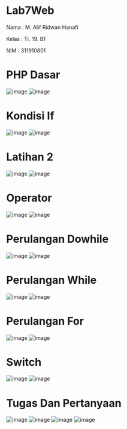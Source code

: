 # Lab7Web
Nama    : M. Alif Ridwan Hanafi

Kelas   : Ti. 19. B1

NIM     : 311910801

# PHP Dasar

![image](https://user-images.githubusercontent.com/81422149/117614582-b54d0f80-b192-11eb-9778-57c13a973790.png)
![image](https://user-images.githubusercontent.com/81422149/117614603-bed67780-b192-11eb-8197-13ecf9887ac5.png)

# Kondisi If

![image](https://user-images.githubusercontent.com/81422149/117614034-f09b0e80-b191-11eb-8aa4-ffbb8c2e7373.png)
![image](https://user-images.githubusercontent.com/81422149/117614082-ff81c100-b191-11eb-88d8-e4262e53018c.png)

# Latihan 2

![image](https://user-images.githubusercontent.com/81422149/117614111-0a3c5600-b192-11eb-9f12-ef3240beb7ab.png)
![image](https://user-images.githubusercontent.com/81422149/117614154-1fb18000-b192-11eb-89bb-3d19649356f9.png)

# Operator

![image](https://user-images.githubusercontent.com/81422149/117614203-2f30c900-b192-11eb-8ccb-a3a325caeb12.png)
![image](https://user-images.githubusercontent.com/81422149/117614235-3bb52180-b192-11eb-90ae-698fd504a693.png)

# Perulangan Dowhile

![image](https://user-images.githubusercontent.com/81422149/117614305-57b8c300-b192-11eb-9b38-040e6d44d788.png)
![image](https://user-images.githubusercontent.com/81422149/117614344-61dac180-b192-11eb-8476-a4c387eedba3.png)

# Perulangan While

![image](https://user-images.githubusercontent.com/81422149/117614372-6dc68380-b192-11eb-851b-f5e0dd18e9f6.png)
![image](https://user-images.githubusercontent.com/81422149/117614405-79b24580-b192-11eb-952d-33fb2401efab.png)

# Perulangan For

![image](https://user-images.githubusercontent.com/81422149/117614447-88006180-b192-11eb-864b-f67c15ea4765.png)
![image](https://user-images.githubusercontent.com/81422149/117614466-8df64280-b192-11eb-979c-f91dda84e9e7.png)

# Switch

![image](https://user-images.githubusercontent.com/81422149/117614513-9d758b80-b192-11eb-86b0-7c6b698c5420.png)
![image](https://user-images.githubusercontent.com/81422149/117614539-a5353000-b192-11eb-88dc-75a473de735f.png)


# Tugas Dan Pertanyaan

![image](https://user-images.githubusercontent.com/81422149/117613812-a4e86500-b191-11eb-8c0b-21427f730f59.png)
![image](https://user-images.githubusercontent.com/81422149/117613823-aade4600-b191-11eb-819a-b7fa9ce2bfa6.png)
![image](https://user-images.githubusercontent.com/81422149/117613849-b2055400-b191-11eb-9bab-91731a296495.png)
![image](https://user-images.githubusercontent.com/81422149/117613858-b6317180-b191-11eb-9f5b-5586a6e87a13.png)
